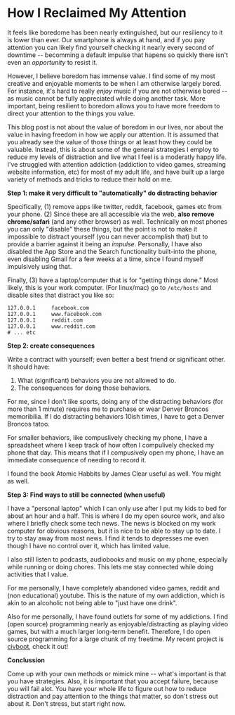 # How I Reclaimed My Attention

It feels like boredome has been nearly extinguished, but our resiliency to it
is lower than ever. Our smartphone is always at hand, and if you pay attention
you can likely find yourself checking it nearly every second of downtime --
becomming a default impulse that hapens so quickly there isn't even an
_opportunity_ to resist it.

However, I believe boredom has immense value. I find some of my most creative
and enjoyable moments to be when I am otherwise largely bored. For instance,
it's hard to really _enjoy_ music if you are not otherwise bored -- as music
cannot be fully appreciated while doing another task. More important, being
resilient to boredom allows you to have more freedom to direct your attention
to the things you value.

This blog post is not about the value of boredom in our lives, nor about the
value in having freedom in how we apply our attention. It is assumed that you
already see the value of those things or at least how they could be valuable.
Instead, this is about some of the general strategies I employ to reduce my
levels of distraction and live what I feel is a moderatly happy life.  I've
struggled with attention addiction (addiction to video games, streaming website
information, etc) for most of my adult life, and have built up a large variety
of methods and tricks to reduce their hold on me.

**Step 1: make it very difficult to "automatically" do distracting behavior**

Specifically, (1) remove apps like twitter, reddit, facebook, games etc from
your phone. (2) Since these are all accessible via the web, **also remove
chrome/safari** (and any other browser) as well. Technically on most phones you
can only "disable" these things, but the point is not to make it impossible to
distract yourself (you can never accomplish that) but to provide a barrier
against it being an _impulse_. Personally, I have also disabled the App Store
and the Search functionality built-into the phone, even disabling Gmail for a
few weeks at a time, since I found myself impulsively using that.

Finally, (3) have a laptop/computer that is for "getting things done." Most
likely, this is your work computer. (For linux/mac) go to `/etc/hosts` and
disable sites that distract you like so:

```
127.0.0.1     facebook.com
127.0.0.1     www.facebook.com
127.0.0.1     reddit.com
127.0.0.1     www.reddit.com
# ... etc
```

**Step 2: create consequences**

Write a contract with yourself; even better a best friend or significant other.
It should have:

1. What (significant) behaviors you are not allowed to do.
2. The consequences for doing those behaviors.

For me, since I don't like sports, doing any of the distracting behaviors (for
more than 1 minute) requires me to purchase or wear Denver Broncos memoribilia.
If I do distracting behaviors 10ish times, I have to get a Denver Broncos
tatoo.

For smaller behaviors, like compuslively checking my phone, I have a
spreadsheet where I keep track of how often I compulively checked my phone that
day. This means that if I compusively open my phone, I have an immediate
consequence of needing to record it.

I found the book Atomic Habbits by James Clear useful as well. You might as
well.

**Step 3: Find ways to still be connected (when useful)**

I have a "personal laptop" which I can only use after I put my kids to bed for
about an hour and a half. This is where I do my open source work, and also
where I briefly check some tech news. The news is blocked on my work computer
for obvious reasons, but it is nice to be able to stay up to date. I try to
stay away from most news. I find it tends to depresses me even though
I have no control over it, which has limited value.

I also still listen to podcasts, audiobooks and music on my phone, especially
while running or doing chores. This lets me stay connected while doing
activities that I value.

For me personally, I have completely abandoned video games, reddit and (non
educational) youtube. This is the nature of my own addiction, which is akin
to an alcoholic not being able to "just have one drink".

Also for me personally, I have found outlets for some of my addictions. I find
(open source) programming nearly as enjoyable/distracting as playing video
games, but with a much larger long-term benefit. Therefore, I do open source
programming for a large chunk of my freetime. My recent project is
[civboot](https://civboot.org), check it out!

**Conclussion**

Come up with your own methods or mimick mine -- what's important is that you
have strategies. Also, it is important that you accept failure, because you
will fail alot. You have your whole life to figure out how to reduce
distraction and pay attention to the things that matter, so don't stress out
about it. Don't stress, but start right now.

